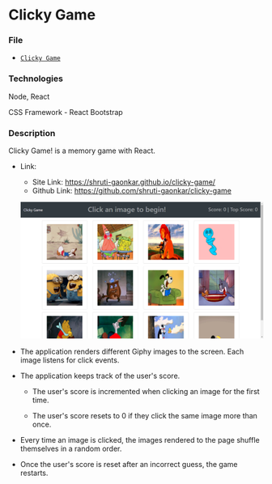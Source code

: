 # Clicky Game

### File

* [`Clicky Game`](server.js)

### Technologies
Node, React

CSS Framework - React Bootstrap   

### Description
Clicky Game! is a memory game with React.

* Link: 
     * Site Link: https://shruti-gaonkar.github.io/clicky-game/
     * Github Link: https://github.com/shruti-gaonkar/clicky-game

     ![Clicky Game!](public/screen.png) 

* The application renders different Giphy images to the screen. Each image listens for click events.

* The application keeps track of the user's score. 
    * The user's score is incremented when clicking an image for the first time. 
    
    * The user's score resets to 0 if they click the same image more than once.     

*  Every time an image is clicked, the images rendered to the page shuffle themselves in a random order.

*  Once the user's score is reset after an incorrect guess, the game restarts.

